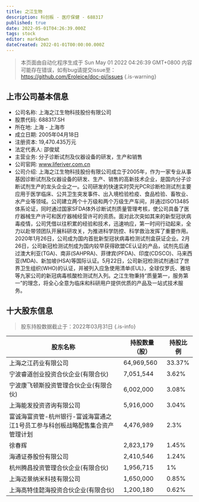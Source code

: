 ```yaml
---
title: 之江生物
description: 科创板 - 医疗保健 - 688317
published: true
date: 2022-05-01T04:26:39.000Z
tags: stock
editor: markdown
dateCreated: 2022-01-01T00:00:00.000Z
---
```


> 本页面由自动化程序生成于 Sun May 01 2022 04:26:39 GMT+0800
> 内容可能存在错误，如有bug请提交issue至：https://github.com/Eroleice/doc-pi/issues
{.is-warning}

## 上市公司基本信息
- 公司名称: 上海之江生物科技股份有限公司
- 股票代码: 688317.SH
- 所在地: 上海 - 上海市
- 成立日期: 2005年04月18日
- 注册资本: 19,470.435万元
- 法定代表人: 邵俊斌
- 主营业务: 分子诊断试剂及仪器设备的研发，生产和销售
- 公司官网: www.liferiver.com.cn
- 公司介绍: 上海之江生物科技股份有限公司成立于2005年，作为一家专业从事基因诊断试剂及仪器设备的研发、生产、销售的高新技术企业，是国内分子诊断试剂生产的龙头企业之一。公司研发的快速实时荧光PCR诊断检测试剂主要应用于医学临床、公共卫生突发事件、出入境检验检疫、食品检验、畜牧业、水产业等领域。公司建立两个十万级和两个万级生产车间，并通过ISO13485体系论证，同时通过国家SFDA体外诊断试剂质量管理考核，使公司具备了医疗器械生产许可和医疗器械经营许可的资质。面对此次突如其来的新型冠状病毒疫情，公司凭借以往积累的经验和技术，迅速响应，第一时间行动起来，全力以赴带领团队开展科研攻关，为推进科学防控、科学救治发挥了重要作用。2020年1月26日，公司成为国内首批新型冠状病毒检测试剂盒获证企业。2月26日，公司新冠检测试剂成为国内较早获得欧盟CE认证的产品，试剂先后通过澳大利亚(TGA)、南非(SAHPRA)、菲律宾(PFDA)、印度(CDSCO)、马来西亚(MDA)、新加坡(HSA)等国际认证。5月22日，公司新冠检测试剂通过了世界卫生组织(WHO)的认证，并被列入应急使用清单(EUL)，全球仅罗氏、雅培等九家公司的新冠病毒核酸检测试剂入列。之江生物秉持“质量第一，服务第一”的理念，将全心全意为临床和科研用户提供优质的产品及一站式技术服务。


## 十大股东信息
> 股东持股数据截止于：2022年03月31日
{.is-info}

| 股东名称 | 持股数量（股） | 持股比例 |
| --- | --- | --- |
| 上海之江药业有限公司 | 64,969,560 | 33.37% |
| 宁波睿道创业投资合伙企业(有限合伙) | 7,051,544 | 3.62% |
| 宁波康飞顿斯投资管理合伙企业(有限合伙) | 6,002,000 | 3.08% |
| 上海能发投资咨询有限公司 | 5,916,000 | 3.04% |
| 富诚海富资管-杭州银行-富诚海富通之江1号员工参与科创板战略配售集合资产管理计划 | 4,476,989 | 2.3% |
| 徐春辉 | 2,823,179 | 1.45% |
| 海通证券股份有限公司 | 2,410,546 | 1.24% |
| 杭州腾昌投资管理合伙企业(有限合伙) | 1,956,715 | 1% |
| 上海迈景纳米科技有限公司 | 1,650,000 | 0.85% |
| 上海高特佳懿海投资合伙企业(有限合伙) | 1,200,180 | 0.62% |




